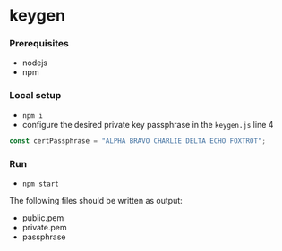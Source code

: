 # keygen

### Prerequisites

- nodejs
- npm

### Local setup

- `npm i`
- configure the desired private key passphrase in the `keygen.js` line 4

```js
const certPassphrase = "ALPHA BRAVO CHARLIE DELTA ECHO FOXTROT";
```

### Run

- `npm start`

The following files should be written as output:

- public.pem
- private.pem
- passphrase
